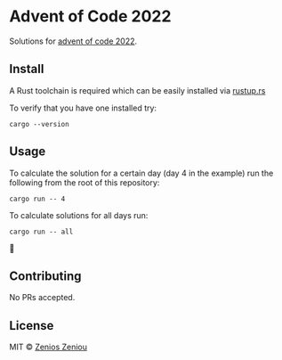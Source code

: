 # Advent of Code 2022

Solutions for [advent of code 2022](https://adventofcode.com/2022).

## Install


A Rust toolchain is required which can be easily installed via [rustup.rs](https://rustup.rs/)

To verify that you have one installed try:

```
cargo --version
```

## Usage

To calculate the solution for a certain day (day 4 in the example) run the following from the root of this repository:

```
cargo run -- 4
```

To calculate solutions for all days run:

```
cargo run -- all
```

🎄

## Contributing

No PRs accepted.

## License

MIT © [Zenios Zeniou](LICENSE)
